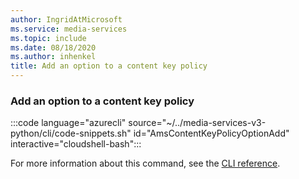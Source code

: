 ```yaml
---
author: IngridAtMicrosoft
ms.service: media-services
ms.topic: include
ms.date: 08/18/2020
ms.author: inhenkel
title: Add an option to a content key policy
---
```


### Add an option to a content key policy

:::code language="azurecli" source="~/../media-services-v3-python/cli/code-snippets.sh" id="AmsContentKeyPolicyOptionAdd" interactive="cloudshell-bash":::

For more information about this command, see the [CLI reference](/cli/azure/ams/content-key-policy/option?view=azure-cli-latest&preserve-view=true#az-ams-content-key-policy-option-add).
